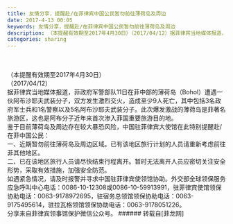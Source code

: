 ```yaml
---
title: 友情分享，提醒赴/在菲律宾中国公民暂勿前往薄荷岛及周边
date: 2017-4-13 00:05
keywords: 友情分享，提醒赴/在菲律宾中国公民暂勿前往薄荷岛及周边
description: （本提醒有效期至2017年4月30日）（2017/04/12）据菲律宾当地媒体报道，菲政府军警部队11日在菲中部的薄荷岛（Bohol）遭遇一伙阿布沙耶夫武装分子，双方发生激烈交火，造成至少9人死亡，其中包括3名政府军士兵和1名警察以及5名阿布沙耶夫武装分子。此次爆发激战的薄荷岛是菲著名旅游区，这也是阿布分子近年来首次渗入菲国重要旅游目的地。鉴于目前薄荷岛及周边存在较大暴恐风险，中国驻菲律宾大使馆在此特别提醒赴/在菲中国公民：一、近期暂勿前往薄荷岛及周边区域。已有该地区旅行计划的人员请重新考虑前往菲其他地区。二、已在该地区旅行人员请尽快结束行程离开。暂时无法离开人员应密切关注安全形势，采取有效措施，加强安全防范。如遇紧急情况，请及时报警并寻求中国驻菲律宾使领馆协助。外交部全球领保服务应急呼叫中心电话：0086-10-12308或0086-10-59913991，驻菲律宾使馆领保协助电话：0063-9178972695，驻宿务总领馆领保协助电话：0063-9175495614，驻拉瓦格领馆领保协助电话：0063-9178051226。 分享来自菲律宾领事馆保护微信公众号。
categories: sharing
---
```

<td class="t_f" id="postmessage_684440">

<br/>
<br/>
（本提醒有效期至2017年4月30日）<br/>
（2017/04/12）<br/>
据菲律宾当地媒体报道，菲政府军警部队11日在菲中部的薄荷岛（Bohol）遭遇一伙阿布沙耶夫武装分子，双方发生激烈交火，造成至少9人死亡，其中包括3名政府军士兵和1名警察以及5名阿布沙耶夫武装分子。此次爆发激战的薄荷岛是菲著名旅游区，这也是阿布分子近年来首次渗入菲国重要旅游目的地。<br/>
鉴于目前薄荷岛及周边存在较大暴恐风险，中国驻菲律宾大使馆在此特别提醒赴/在菲中国公民：<br/>
一、近期暂勿前往薄荷岛及周边区域。已有该地区旅行计划的人员请重新考虑前往菲其他地区。<br/>
二、已在该地区旅行人员请尽快结束行程离开。暂时无法离开人员应密切关注安全形势，采取有效措施，加强安全防范。<br/>
如遇紧急情况，请及时报警并寻求中国驻菲律宾使领馆协助。外交部全球领保服务应急呼叫中心电话：0086-10-12308或0086-10-59913991，驻菲律宾使馆领保协助电话：0063-9178972695，驻宿务总领馆领保协助电话：0063-9175495614，驻拉瓦格领馆领保协助电话：0063-9178051226。 <br/>
分享来自菲律宾领事馆保护微信公众号。</td>
###### 转载自[菲龙网]